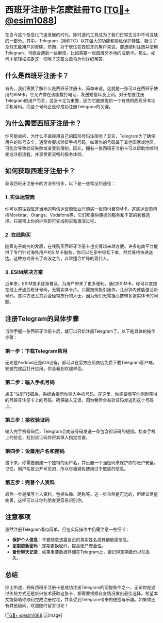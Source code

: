 # 西班牙注册卡怎麽註冊TG [[TG💪+ @esim1088](https://t.me/s/esim1088)]

在当今这个信息化飞速发展的时代，即时通讯工具成为了我们日常生活中不可或缺的一部分。其中，Telegram（简称TG）以其强大的功能和隐私保护特性，吸引了全球无数用户的青睐。然而，对于居住在西班牙的用户来说，要想顺利注册并使用Telegram，可能会遇到一些麻烦，比如需要一张西班牙本地的注册卡。那么，如何才能轻松搞定这一切呢？这篇文章将为你详细解答。

## 什么是西班牙注册卡？

首先，我们需要了解什么是西班牙注册卡。简单来说，这就是一张可以在西班牙使用的SIM卡，它允许你在该国拨打电话、发送短信以及上网。对于想要注册Telegram的用户而言，这张卡尤为重要，因为它能够提供一个有效的西班牙本地手机号码。而这个号码正是你成功注册Telegram的关键。

## 为什么需要西班牙注册卡？

你可能会问，为什么不直接用自己的国际号码注册呢？其实，Telegram为了确保用户的账号安全，通常会要求验证手机号码。如果你的号码属于其他国家或地区，可能会导致验证失败或者受到限制。因此，拥有一张西班牙注册卡可以帮助你顺利完成注册流程，并享受更流畅的服务体验。

## 如何获取西班牙注册卡？

获取西班牙注册卡的方法有很多，以下是一些常见的途径：

### 1. 实体运营商

你可以前往西班牙当地的电信运营商营业厅购买一张预付费SIM卡。这些运营商包括Movistar、Orange、Vodafone等，它们都提供便捷的服务和丰富的套餐选择。只需带上你的护照即可完成购买和激活过程。

### 2. 在线购买

随着电子商务的发展，在线购买西班牙注册卡也变得越来越方便。许多电商平台提供了专门针对海外用户的SIM卡服务，你可以在家中轻松下单，然后等待快递送达。这种方式省去了奔波之苦，非常适合忙碌的现代人。

### 3. ESIM解决方案

近年来，ESIM技术逐渐普及，为用户带来了更多便利。通过ESIM卡，你可以直接在线上开通西班牙号码，无需实体卡片。只需按照指引操作，几分钟内就能激活新号码。这种方法尤其适合经常旅行的人士，因为他们无需担心携带多张实体卡的问题。

## 注册Telegram的具体步骤

当你手握一张西班牙注册卡后，就可以开始注册Telegram了。以下是具体的操作步骤：

### 第一步：下载Telegram应用

无论是Android还是iOS设备，都可以在官方应用商店免费下载Telegram客户端。安装完成后打开应用，你会看到欢迎界面。

### 第二步：输入手机号码

点击“注册”按钮后，系统会提示你输入手机号码。在这里，你需要填写你刚刚获得的西班牙注册卡上的号码。确保输入无误，因为稍后会有验证码发送到这个号码上。

### 第三步：接收验证码

输入完手机号码后，Telegram会向该号码发送一条包含验证码的短信。检查手机上的信息，找到验证码并将其填入指定位置。

### 第四步：设置用户名和密码

接下来，你需要创建一个独特的用户名，并设置一个强密码来保护你的账户安全。记住，用户名是公开可见的，所以尽量避免使用过于敏感的信息。

### 第五步：完善个人资料

最后一步是填写个人资料，包括头像、昵称等。这一步虽然是可选的，但建议尽量完善，这样可以让你的朋友更容易识别你。

## 注意事项

虽然注册Telegram看似简单，但在实际操作中仍需注意一些细节：

- **保护个人信息**：不要随意透露自己的真实姓名或其他敏感信息。
- **定期更新密码**：定期更换密码，提高账户安全性。
- **备份聊天记录**：如果重要数据存储在Telegram上，请记得定期备份以防丢失。

## 总结

综上所述，拥有西班牙注册卡是成功注册Telegram的前提条件之一。无论你是通过传统方式还是新兴技术获取这张卡，都需要根据自身情况做出最佳选择。希望本文能帮助你顺利完成注册过程，并享受到Telegram带来的便捷与乐趣。如果你还有其他疑问，欢迎随时留言讨论！

[[TG💪+ @esim1088](https://t.me/s/esim1088) ![Image](https://i.postimg.cc/4NQfJmqS/Snipaste-2025-05-13-00-14-12.png)]
